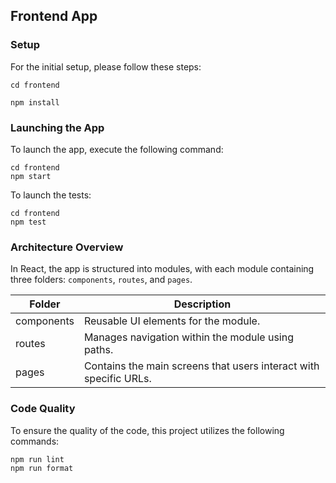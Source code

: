 ## Frontend App

### Setup

For the initial setup, please follow these steps:

```
cd frontend

npm install
```

### Launching the App

To launch the app, execute the following command:

```
cd frontend
npm start
```

To launch the tests:

```
cd frontend
npm test
```

### Architecture Overview

In React, the app is structured into modules, with each module containing three folders: ```components```, ```routes```, and ```pages```.

| Folder       | Description                                                       |
|--------------|------------------------------------------------------------------ |
| components   | Reusable UI elements for the module.                              |
| routes       | Manages navigation within the module using paths.                 |
| pages        | Contains the main screens that users interact with specific URLs. |


### Code Quality

To ensure the quality of the code, this project utilizes the following commands:
```
npm run lint
npm run format
```
